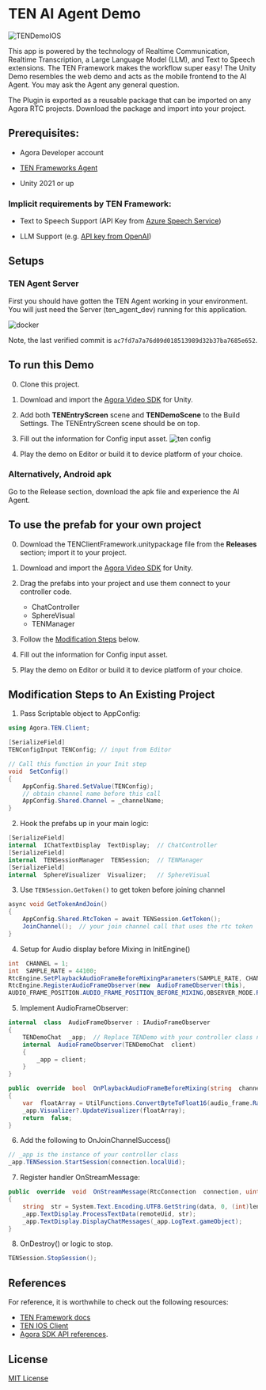# TEN AI Agent Demo

  

![TENDemoIOS](https://github.com/user-attachments/assets/8ea3df82-61ba-4fa2-ba43-52b85040a27f)
  

This app is powered by the technology of Realtime Communication, Realtime Transcription, a Large Language Model (LLM), and Text to Speech extensions. The TEN Framework makes the workflow super easy! The Unity Demo resembles the web demo and acts as the mobile frontend to the AI Agent. You may ask the Agent any general question.

The Plugin is exported as a reusable package that can be imported on any Agora RTC projects. Download the package and import into your project.


## Prerequisites:

- Agora Developer account

- [TEN Frameworks Agent](https://github.com/TEN-framework/TEN-Agent)

- Unity 2021 or up

  

### Implicit requirements by TEN Framework:

- Text to Speech Support (API Key from [Azure Speech Service](https://portal.azure.com/#view/Microsoft_Azure_ProjectOxford/CognitiveServicesHub/~/SpeechServices))

- LLM Support (e.g. [API key from OpenAI](https://platform.openai.com/api-keys))

## Setups

### TEN Agent Server

First you should have gotten the TEN Agent working in your environment. You will just need the Server (ten_agent_dev) running for this application.

![docker](https://github.com/user-attachments/assets/f292ad45-7be7-458a-b40a-46cce847809f)

Note, the last verified commit is `ac7fd7a7a76d09d018513989d32b37ba7685e652`.

  

## To run this Demo
0. Clone this project.
1. Download and import the [Agora Video SDK](https://docs.agora.io/en/sdks?platform=unity) for Unity.
2. Add both **TENEntryScreen** scene and **TENDemoScene** to the Build Settings. The TENEntryScreen scene should be on top.
3. Fill out the information for Config input asset.
![ten config](https://github.com/user-attachments/assets/4eab50db-a885-4d06-a349-64c3cadd188f)

4. Play the demo on Editor or build it to device platform of your choice.  

### Alternatively, Android apk
Go to the Release section, download the apk file and experience the AI Agent.

## To use the prefab for your own project
0. Download the TENClientFramework.unitypackage file from the **Releases** section; import it to your project.
1. Download and import the [Agora Video SDK](https://docs.agora.io/en/sdks?platform=unity) for Unity.
2. Drag the prefabs into your project and use them connect to your controller code.
	- ChatController
	- SphereVisual
	- TENManager
3. Follow the [Modification Steps](#modification-steps-to-an-existing-project) below.
4. Fill out the information for Config input asset.

5. Play the demo on Editor or build it to device platform of your choice. 

## Modification Steps to An Existing Project

1. Pass Scriptable object to AppConfig:

```csharp
using Agora.TEN.Client;
```
```csharp
[SerializeField]
TENConfigInput TENConfig; // input from Editor

// Call this function in your Init step
void  SetConfig()
{
	AppConfig.Shared.SetValue(TENConfig);
	// obtain channel name before this call
    AppConfig.Shared.Channel = _channelName;
}
```

2. Hook the prefabs up in your main logic:

```csharp
[SerializeField]
internal  IChatTextDisplay  TextDisplay;  // ChatController
[SerializeField]
internal  TENSessionManager  TENSession;  // TENManager
[SerializeField]
internal  SphereVisualizer  Visualizer;   // SphereVisual
```

3. Use `TENSession.GetToken()` to get token before joining channel
```csharp
async void GetTokenAndJoin()
{
    AppConfig.Shared.RtcToken = await TENSession.GetToken();
    JoinChannel();  // your join channel call that uses the rtc token
}
```

4. Setup for Audio display before Mixing in InitEngine()

```csharp
int  CHANNEL = 1;
int  SAMPLE_RATE = 44100;
RtcEngine.SetPlaybackAudioFrameBeforeMixingParameters(SAMPLE_RATE, CHANNEL);
RtcEngine.RegisterAudioFrameObserver(new  AudioFrameObserver(this),
AUDIO_FRAME_POSITION.AUDIO_FRAME_POSITION_BEFORE_MIXING,OBSERVER_MODE.RAW_DATA);
```

5. Implement AudioFrameObserver:
```csharp
internal  class  AudioFrameObserver : IAudioFrameObserver
{
	TENDemoChat  _app;  // Replace TENDemo with your controller class name
	internal  AudioFrameObserver(TENDemoChat  client)
	{
		_app = client;
	}
}

public  override  bool  OnPlaybackAudioFrameBeforeMixing(string  channel_id, uint  uid,AudioFrame  audio_frame)
{
	var  floatArray = UtilFunctions.ConvertByteToFloat16(audio_frame.RawBuffer);
	_app.Visualizer?.UpdateVisualizer(floatArray);
	return  false;
}
```

  
  

6. Add the following to OnJoinChannelSuccess()
```csharp
// _app is the instance of your controller class
_app.TENSession.StartSession(connection.localUid);
```

7. Register handler OnStreamMessage:
```csharp
public  override  void  OnStreamMessage(RtcConnection  connection, uint  remoteUid, int  streamId, byte[] data, ulong  length, ulong  sentTs)
{
	string  str = System.Text.Encoding.UTF8.GetString(data, 0, (int)length);
	_app.TextDisplay.ProcessTextData(remoteUid, str);
	_app.TextDisplay.DisplayChatMessages(_app.LogText.gameObject);
}

```

8. OnDestroy() or logic to stop.

```csharp
TENSession.StopSession();
```

## References

For reference, it is worthwhile to check out the following resources:

* [TEN Framework docs](https://doc.theten.ai/)
* [TEN IOS Client](https://github.com/AgoraIO-Community/TEN-AI-Demo-IOS)
* [Agora SDK API references](https://api-ref.agora.io/en/voice-sdk/ios/4.x/documentation/agorartckit).


  

## License

[MIT License](https://github.com/icywind/TEN-AI-Demo-IOS/blob/main/LICENSE)